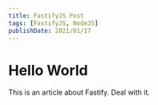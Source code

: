 ```yaml
---
title: FastifyJS Post
tags: [FastifyJS, NodeJS]
publishDate: 2021/01/17
---
```

# Hello World

This is an article about Fastify. Deal with it.

